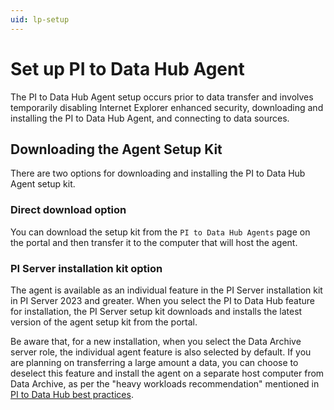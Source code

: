 ```yaml
---
uid: lp-setup
---
```


# Set up PI to Data Hub Agent

The PI to Data Hub Agent setup occurs prior to data transfer and involves temporarily disabling Internet Explorer enhanced security, downloading and installing the PI to Data Hub Agent, and connecting to data sources.

## Downloading the Agent Setup Kit

There are two options for downloading and installing the PI to Data Hub Agent setup kit.  

### Direct download option

You can download the setup kit from the `PI to Data Hub Agents` page on the portal and then transfer it to the computer that will host the agent.

### PI Server installation kit option

The agent is available as an individual feature in the PI Server installation kit in PI Server 2023 and greater. When you select the PI to Data Hub feature for installation, the PI Server setup kit downloads and installs the latest version of the agent setup kit from the portal.  

Be aware that, for a new installation, when you select the Data Archive server role, the individual agent feature is also selected by default. If you are planning on transferring a large amount a data, you can choose to deselect this feature and install the agent on a separate host computer from Data Archive, as per the "heavy workloads recommendation" mentioned in [PI to Data Hub best practices](PItoDH#pi-to-Data-Hub-best-practices).

